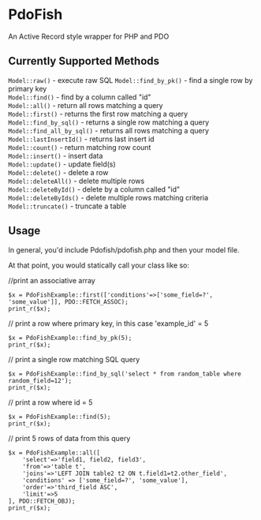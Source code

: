 # PdoFish
An Active Record style wrapper for PHP and PDO

## Currently Supported Methods
```Model::raw()``` - execute raw SQL 
```Model::find_by_pk()``` - find a single row by primary key  
```Model::find()``` - find by a column called "id"  
```Model::all()``` - return all rows matching a query   
```Model::first()``` - returns the first row matching a query  
```Model::find_by_sql()``` - returns a single row matching a query  
```Model::find_all_by_sql()``` - returns all rows matching a query  
```Model::lastInsertId()``` - returns last insert id  
```Model::count()``` - return matching row count  
```Model::insert()``` - insert data  
```Model::update()``` - update field(s)  
```Model::delete()```  - delete a row  
```Model::deleteAll()``` - delete multiple rows  
```Model::deleteById()``` - delete by a column called "id"   
```Model::deleteByIds()``` - delete multiple rows matching criteria   
```Model::truncate()``` - truncate a table  

## Usage
In general, you'd include Pdofish/pdofish.php and then your model file. 

At that point, you would statically call your class like so: 


//print an associative array  
```
$x = PdoFishExample::first(['conditions'=>['some_field=?', 'some_value']], PDO::FETCH_ASSOC);
print_r($x); 
```  

// print a row where primary key, in this case 'example_id' = 5  
```
$x = PdoFishExample::find_by_pk(5);
print_r($x);
```  

// print a single row matching SQL query  
```
$x = PdoFishExample::find_by_sql('select * from random_table where random_field=12');
print_r($x);
```  

// print a row where id = 5  
```
$x = PdoFishExample::find(5);
print_r($x); 
```

// print 5 rows of data from this query   
```
$x = PdoFishExample::all([
	'select'=>'field1, field2, field3',
	'from'=>'table t',
	'joins'=>'LEFT JOIN table2 t2 ON t.field1=t2.other_field',
	'conditions' => ['some_field=?', 'some_value'],
	'order'=>'third_field ASC',
	'limit'=>5
], PDO::FETCH_OBJ);
print_r($x);
```
